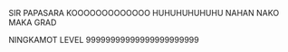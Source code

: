 SIR PAPASARA KOOOOOOOOOOOOO HUHUHUHUHUHU NAHAN NAKO MAKA GRAD 

NINGKAMOT LEVEL 99999999999999999999999
